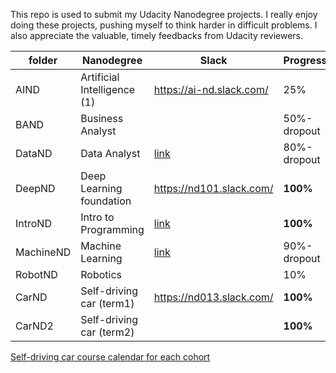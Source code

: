 This repo is used to submit my Udacity Nanodegree projects. I really enjoy doing these projects, pushing myself to think harder in difficult problems. I also appreciate the valuable, timely feedbacks from Udacity reviewers.

| folder    | Nanodegree                  | Slack                                    | Progress    |
| --------- | --------------------------- | ---------------------------------------- | ----------- |
| AIND      | Artificial Intelligence (1) | https://ai-nd.slack.com/                 | 25%         |
| BAND      | Business Analyst            |                                          | 50%-dropout |
| DataND    | Data Analyst                | [link](https://udacitydatascience.slack.com) | 80%-dropout |
| DeepND    | Deep Learning foundation    | https://nd101.slack.com/                 | **100%**    |
| IntroND   | Intro to Programming        | [link](https://udacityipnd.slack.com/)   | **100%**    |
| MachineND | Machine Learning            | [link](https://mlnd-slack.udacity.com/)  | 90%-dropout |
| RobotND   | Robotics                    |                                          | 10%         |
| CarND     | Self-driving car (term1)    | https://nd013.slack.com/                 | **100%**    |
| CarND2    | Self-driving car (term2)    |                                          | **100%**    |

[Self-driving car course calendar for each cohort](https://docs.google.com/spreadsheets/d/12ipd3BmKD5aaCaKOtuBsQ6Bh6yM7TQ99uO5SxxawoQo/edit#gid=0)

